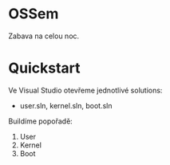 # OSSem
Zabava na celou noc.

# Quickstart
Ve Visual Studio otevřeme jednotlivé solutions:
 - user.sln, kernel.sln, boot.sln

Buildíme popořadě:

 1. User
 2. Kernel
 3. Boot
